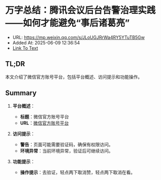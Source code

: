 # 万字总结：腾讯会议后台告警治理实践——如何才能避免“事后诸葛亮”
- URL: https://mp.weixin.qq.com/s/JLoUGJRrWa4RY5YTuTB5Gw
- Added At: 2025-06-09 12:36:54
- [Link To Text](2025-06-09-万字总结：腾讯会议后台告警治理实践——如何才能避免“事后诸葛亮”_raw.md)

## TL;DR
本文介绍了微信官方账号平台，包括平台概述、访问提示和功能操作。

## Summary
1. **平台概述**：
   - **标题**：微信官方账号平台
   - **URL**：[微信官方账号平台](https://mp.weixin.qq.com/s/JLoUGJRrWa4RY5YTuTB5Gw)

2. **访问提示**：
   - **警告**：页面可能需要验证码，确保有权限访问。
   - **环境异常**：当前环境异常，验证后可继续访问。

3. **功能提示**：
   - **操作提示**：去验证，轻点两下取消赞，轻点两下取消在看。
